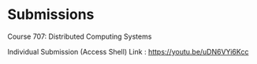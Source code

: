# Submissions
Course 707: Distributed Computing Systems

Individual Submission (Access Shell) 
Link : https://youtu.be/uDN6VYi6Kcc
